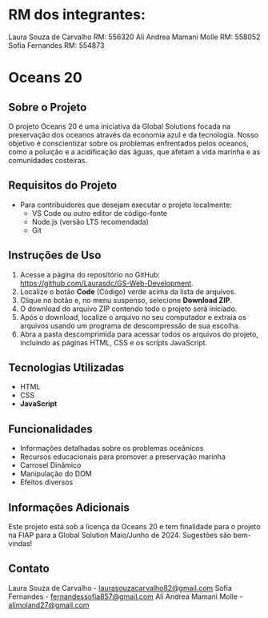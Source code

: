 # RM dos integrantes:
Laura Souza de Carvalho RM: 556320
Ali Andrea Mamani Molle RM: 558052
Sofia Fernandes RM: 554873

# Oceans 20 

## Sobre o Projeto
O projeto Oceans 20 é uma iniciativa da Global Solutions focada na preservação dos oceanos através da economia azul e da tecnologia. Nosso objetivo é conscientizar sobre os problemas enfrentados pelos oceanos, como a poluição e a acidificação das águas, que afetam a vida marinha e as comunidades costeiras.

## Requisitos do Projeto
- Para contribuidores que desejam executar o projeto localmente:
  - VS Code ou outro editor de código-fonte
  - Node.js (versão LTS recomendada)
  - Git

## Instruções de Uso
1. Acesse a página do repositório no GitHub: https://github.com/Laurasdc/GS-Web-Development.
2. Localize o botão **Code** (Código) verde acima da lista de arquivos.
3. Clique no botão e, no menu suspenso, selecione **Download ZIP**.
4. O download do arquivo ZIP contendo todo o projeto será iniciado.
5. Após o download, localize o arquivo no seu computador e extraia os arquivos usando um programa de descompressão de sua escolha.
6. Abra a pasta descomprimida para acessar todos os arquivos do projeto, incluindo as páginas HTML, CSS e os scripts JavaScript.

## Tecnologias Utilizadas
- HTML
- CSS
- **JavaScript**

## Funcionalidades
- Informações detalhadas sobre os problemas oceânicos
- Recursos educacionais para promover a preservação marinha
- Carrosel Dinâmico
- Manipulação do DOM
- Efeitos diversos

## Informações Adicionais
Este projeto está sob a licença da Oceans 20 e tem finalidade para o projeto na FIAP para a Global Solution Maio/Junho de 2024. Sugestões são bem-vindas!

## Contato
Laura Souza de Carvalho - laurasouzacarvalho82@gmail.com
Sofia Fernandes - fernandessofia857@gmail.com
Ali Andrea Mamani Molle - alimoland27@gmail.com
